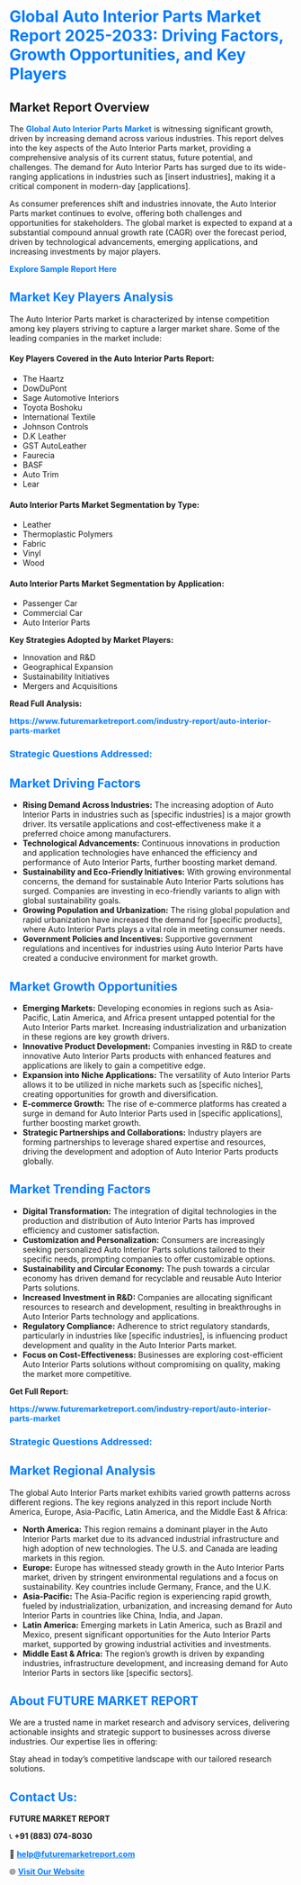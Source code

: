 <h1 style="color: #007BFF;">Global Auto Interior Parts Market Report 2025-2033: Driving Factors, Growth Opportunities, and Key Players</h1>

<section id="overview">
<h2>Market Report Overview</h2>
<p>The <a href="https://www.futuremarketreport.com/industry-report/auto-interior-parts-market" style="color: #007BFF; text-decoration: none;"><strong>Global Auto Interior Parts Market</strong></a> is witnessing significant growth, driven by increasing demand across various industries. This report delves into the key aspects of the Auto Interior Parts market, providing a comprehensive analysis of its current status, future potential, and challenges. The demand for Auto Interior Parts has surged due to its wide-ranging applications in industries such as [insert industries], making it a critical component in modern-day [applications].</p>
<p>As consumer preferences shift and industries innovate, the Auto Interior Parts market continues to evolve, offering both challenges and opportunities for stakeholders. The global market is expected to expand at a substantial compound annual growth rate (CAGR) over the forecast period, driven by technological advancements, emerging applications, and increasing investments by major players.</p>
</section>

<section id="overview">
<p><a href="https://www.futuremarketreport.com/request-sample/reportId=126396" style="color: #007BFF; text-decoration: none;"><strong>Explore Sample Report Here</strong></a></p>
</section>

<section id="key-players">
<h2 style="color: #007BFF;">Market Key Players Analysis</h2>
<p>The Auto Interior Parts market is characterized by intense competition among key players striving to capture a larger market share. Some of the leading companies in the market include:</p>
<h4>Key Players Covered in the Auto Interior Parts Report:</h4>
<ul><li>The Haartz</li><li>DowDuPont</li><li>Sage Automotive Interiors</li><li>Toyota Boshoku</li><li>International Textile</li><li>Johnson Controls</li><li>D.K Leather</li><li>GST AutoLeather</li><li>Faurecia</li><li>BASF</li><li>Auto Trim</li><li>Lear</li></ul>
<h4>Auto Interior Parts Market Segmentation by Type:</h4>
<ul><li>Leather</li><li>Thermoplastic Polymers</li><li>Fabric</li><li>Vinyl</li><li>Wood</li></ul>

<h4>Auto Interior Parts Market Segmentation by Application:</h4>
<ul><li>Passenger Car</li><li>Commercial Car</li><li>Auto Interior Parts</li></ul>
<p><strong>Key Strategies Adopted by Market Players:</strong></p>
<ul>
<li>Innovation and R&D</li>
<li>Geographical Expansion</li>
<li>Sustainability Initiatives</li>
<li>Mergers and Acquisitions</li>
</ul>
</section>

<section>
<p><strong>Read Full Analysis: </strong></p><a href="https://www.futuremarketreport.com/industry-report/auto-interior-parts-market" style="color: #007BFF; text-decoration: none;"><strong>https://www.futuremarketreport.com/industry-report/auto-interior-parts-market</strong></a>
<h3 style="color: #007BFF;">Strategic Questions Addressed:</h3>
</section>

<section id="driving-factors">
<h2 style="color: #007BFF;">Market Driving Factors</h2>
<ul>
<li><strong>Rising Demand Across Industries:</strong> The increasing adoption of Auto Interior Parts in industries such as [specific industries] is a major growth driver. Its versatile applications and cost-effectiveness make it a preferred choice among manufacturers.</li>
<li><strong>Technological Advancements:</strong> Continuous innovations in production and application technologies have enhanced the efficiency and performance of Auto Interior Parts, further boosting market demand.</li>
<li><strong>Sustainability and Eco-Friendly Initiatives:</strong> With growing environmental concerns, the demand for sustainable Auto Interior Parts solutions has surged. Companies are investing in eco-friendly variants to align with global sustainability goals.</li>
<li><strong>Growing Population and Urbanization:</strong> The rising global population and rapid urbanization have increased the demand for [specific products], where Auto Interior Parts plays a vital role in meeting consumer needs.</li>
<li><strong>Government Policies and Incentives:</strong> Supportive government regulations and incentives for industries using Auto Interior Parts have created a conducive environment for market growth.</li>
</ul>
</section>

<section id="growth-opportunities">
<h2 style="color: #007BFF;">Market Growth Opportunities</h2>
<ul>
<li><strong>Emerging Markets:</strong> Developing economies in regions such as Asia-Pacific, Latin America, and Africa present untapped potential for the Auto Interior Parts market. Increasing industrialization and urbanization in these regions are key growth drivers.</li>
<li><strong>Innovative Product Development:</strong> Companies investing in R&D to create innovative Auto Interior Parts products with enhanced features and applications are likely to gain a competitive edge.</li>
<li><strong>Expansion into Niche Applications:</strong> The versatility of Auto Interior Parts allows it to be utilized in niche markets such as [specific niches], creating opportunities for growth and diversification.</li>
<li><strong>E-commerce Growth:</strong> The rise of e-commerce platforms has created a surge in demand for Auto Interior Parts used in [specific applications], further boosting market growth.</li>
<li><strong>Strategic Partnerships and Collaborations:</strong> Industry players are forming partnerships to leverage shared expertise and resources, driving the development and adoption of Auto Interior Parts products globally.</li>
</ul>
</section>

<section id="trending-factors">
<h2 style="color: #007BFF;">Market Trending Factors</h2>
<ul>
<li><strong>Digital Transformation:</strong> The integration of digital technologies in the production and distribution of Auto Interior Parts has improved efficiency and customer satisfaction.</li>
<li><strong>Customization and Personalization:</strong> Consumers are increasingly seeking personalized Auto Interior Parts solutions tailored to their specific needs, prompting companies to offer customizable options.</li>
<li><strong>Sustainability and Circular Economy:</strong> The push towards a circular economy has driven demand for recyclable and reusable Auto Interior Parts solutions.</li>
<li><strong>Increased Investment in R&D:</strong> Companies are allocating significant resources to research and development, resulting in breakthroughs in Auto Interior Parts technology and applications.</li>
<li><strong>Regulatory Compliance:</strong> Adherence to strict regulatory standards, particularly in industries like [specific industries], is influencing product development and quality in the Auto Interior Parts market.</li>
<li><strong>Focus on Cost-Effectiveness:</strong> Businesses are exploring cost-efficient Auto Interior Parts solutions without compromising on quality, making the market more competitive.</li>
</ul>
</section>

<section>
<p><strong>Get Full Report: </strong></p><a href="https://www.futuremarketreport.com/industry-report/auto-interior-parts-market" style="color: #007BFF; text-decoration: none;"><strong>https://www.futuremarketreport.com/industry-report/auto-interior-parts-market</strong></a>
<h3 style="color: #007BFF;">Strategic Questions Addressed:</h3>
</section>


<section id="regional-analysis">
<h2 style="color: #007BFF;">Market Regional Analysis</h2>
<p>The global Auto Interior Parts market exhibits varied growth patterns across different regions. The key regions analyzed in this report include North America, Europe, Asia-Pacific, Latin America, and the Middle East & Africa:</p>
<ul>
<li><strong>North America:</strong> This region remains a dominant player in the Auto Interior Parts market due to its advanced industrial infrastructure and high adoption of new technologies. The U.S. and Canada are leading markets in this region.</li>
<li><strong>Europe:</strong> Europe has witnessed steady growth in the Auto Interior Parts market, driven by stringent environmental regulations and a focus on sustainability. Key countries include Germany, France, and the U.K.</li>
<li><strong>Asia-Pacific:</strong> The Asia-Pacific region is experiencing rapid growth, fueled by industrialization, urbanization, and increasing demand for Auto Interior Parts in countries like China, India, and Japan.</li>
<li><strong>Latin America:</strong> Emerging markets in Latin America, such as Brazil and Mexico, present significant opportunities for the Auto Interior Parts market, supported by growing industrial activities and investments.</li>
<li><strong>Middle East & Africa:</strong> The region’s growth is driven by expanding industries, infrastructure development, and increasing demand for Auto Interior Parts in sectors like [specific sectors].</li>
</ul>
</section>

<footer>
<h2 style="color: #007BFF;">About FUTURE MARKET REPORT</h2>
<p>We are a trusted name in market research and advisory services, delivering actionable insights and strategic support to businesses across diverse industries. Our expertise lies in offering:</p>

<p>Stay ahead in today’s competitive landscape with our tailored research solutions.</p>

<h2 style="color: #007BFF;">Contact Us:</h2>
<p><strong>FUTURE MARKET REPORT</strong></p>
<p>📞 <strong>+91 (883) 074-8030</strong></p>
<p>📧 <strong><a href="mailto:help@futuremarketreport.com" style="color: #007BFF;">help@futuremarketreport.com</a></strong></p>
<p>🌐 <strong><a href="https://www.futuremarketreport.com/" style="color: #007BFF;">Visit Our Website</a></strong></p>
</footer>